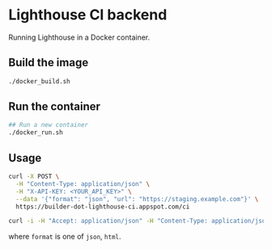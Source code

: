 # Lighthouse CI backend

Running Lighthouse in a Docker container.

## Build the image

```bash
./docker_build.sh
```

## Run the container

```bash
## Run a new container
./docker_run.sh
```

## Usage

```bash
curl -X POST \
  -H "Content-Type: application/json" \
  -H "X-API-KEY: <YOUR_API_KEY>" \
  --data '{"format": "json", "url": "https://staging.example.com"}' \
  https://builder-dot-lighthouse-ci.appspot.com/ci
```

```bash
curl -i -H "Accept: application/json" -H "Content-Type: application/json" -X GET 'https://builder-dot-lighthouse-ci.appspot.com/stream?format=json&url=https://staging.example.com'
```

where `format` is one of `json`, `html`.
